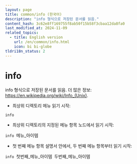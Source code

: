 ```yaml
---
layout: page
title: common/info (한국어)
description: "info 형식으로 저장된 문서를 읽음."
content_hash: 3c62e8ff169755f8ab50f15b58f3cbaa12da8fa0
last_modified_at: 2024-11-09
related_topics:
  - title: English version
    url: /en/common/info.html
    icon: bi bi-globe
tldri18n_status: 2
---
```

# info

info 형식으로 저장된 문서를 읽음.
더 많은 정보: <https://en.wikipedia.org/wiki/Info_(Unix)>.

- 최상위 디렉토리 메뉴 읽기 시작:

`info`

- 최상위 디렉토리의 지정된 메뉴 항목 노드에서 읽기 시작:

`info `<span class="tldr-var badge badge-pill bg-dark-lm bg-white-dm text-white-lm text-dark-dm font-weight-bold">메뉴_아이템</span>

- 첫 번째 메뉴 항목 설명서 안에서, 두 번째 메뉴 항목부터 읽기 시작:

`info `<span class="tldr-var badge badge-pill bg-dark-lm bg-white-dm text-white-lm text-dark-dm font-weight-bold">첫번째_메뉴_아이템</span>` `<span class="tldr-var badge badge-pill bg-dark-lm bg-white-dm text-white-lm text-dark-dm font-weight-bold">두번째_메뉴_아이템</span>
